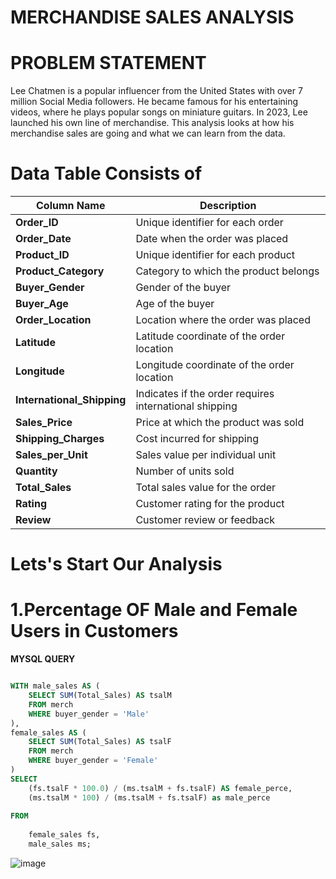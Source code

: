

# MERCHANDISE SALES ANALYSIS 

# PROBLEM STATEMENT

Lee Chatmen is a popular influencer from the United States with over 7 million Social Media followers. He became famous for his entertaining videos, where he plays popular songs on miniature guitars. In 2023, Lee launched his own line of merchandise. This analysis looks at how his merchandise sales are going and what we can learn from the data.




# Data Table Consists of

| Column Name             | Description |
|-------------------------|-------------|
| **Order_ID**             | Unique identifier for each order |
| **Order_Date**           | Date when the order was placed |
| **Product_ID**           | Unique identifier for each product |
| **Product_Category**     | Category to which the product belongs |
| **Buyer_Gender**         | Gender of the buyer |
| **Buyer_Age**            | Age of the buyer |
| **Order_Location**       | Location where the order was placed |
| **Latitude**             | Latitude coordinate of the order location |
| **Longitude**            | Longitude coordinate of the order location |
| **International_Shipping** | Indicates if the order requires international shipping |
| **Sales_Price**          | Price at which the product was sold |
| **Shipping_Charges**     | Cost incurred for shipping |
| **Sales_per_Unit**       | Sales value per individual unit |
| **Quantity**             | Number of units sold |
| **Total_Sales**          | Total sales value for the order |
| **Rating**               | Customer rating for the product |
| **Review**               | Customer review or feedback |









# Lets's Start Our Analysis 


# 1.Percentage OF Male and Female Users in Customers

**MYSQL QUERY**

```sql

WITH male_sales AS (
    SELECT SUM(Total_Sales) AS tsalM
    FROM merch
    WHERE buyer_gender = 'Male'
),
female_sales AS (
    SELECT SUM(Total_Sales) AS tsalF
    FROM merch
    WHERE buyer_gender = 'Female'
)
SELECT 
    (fs.tsalF * 100.0) / (ms.tsalM + fs.tsalF) AS female_perce,
    (ms.tsalM * 100) / (ms.tsalM + fs.tsalF) as male_perce
    
FROM 
    
    female_sales fs,
    male_sales ms;

```

![image](https://github.com/user-attachments/assets/ee45f997-d3be-4b7a-800b-e3034ee0acbe)





























